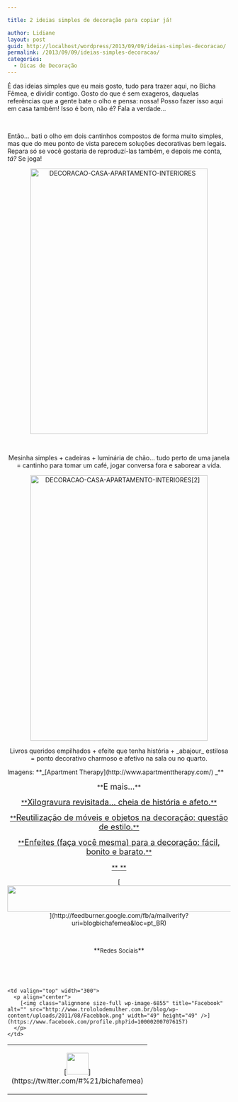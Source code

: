 ```yaml
---

title: 2 ideias simples de decoração para copiar já!

author: Lidiane
layout: post
guid: http://localhost/wordpress/2013/09/09/ideias-simples-decoracao/
permalink: /2013/09/09/ideias-simples-decoracao/
categories:
  - Dicas de Decoração
---
```

É das ideias simples que eu mais gosto, tudo para trazer aqui, no Bicha Fêmea, e dividir contigo. Gosto do que é sem exageros, daquelas referências que a gente bate o olho e pensa: nossa! Posso fazer isso aqui em casa também! Isso é bom, não é? Fala a verdade…

&nbsp;

Então… bati o olho em dois cantinhos compostos de forma muito simples, mas que do meu ponto de vista parecem soluções decorativas bem legais. Repara só se você gostaria de reproduzí-las também, e depois me conta, _tá?_ Se joga!

<!--more-->

<p align="center">
  <a href="http://www.trololodemulher.com.br/blog/wp-content/uploads/2013/09/DECORACAO-CASA-APARTAMENTO-INTERIORES.jpg"><img class="alignnone size-full wp-image-9759" alt="DECORACAO-CASA-APARTAMENTO-INTERIORES" src="http://www.trololodemulher.com.br/blog/wp-content/uploads/2013/09/DECORACAO-CASA-APARTAMENTO-INTERIORES.jpg" width="400" height="600" /></a>
</p>

&nbsp;

<p align="center">
  Mesinha simples + cadeiras + luminária de chão… tudo perto de uma janela = cantinho para tomar um café, jogar conversa fora e saborear a vida.
</p>

<p align="center">
  <a href="http://www.trololodemulher.com.br/blog/wp-content/uploads/2013/09/DECORACAO-CASA-APARTAMENTO-INTERIORES2.jpg"><img class="alignnone size-full wp-image-9760" alt="DECORACAO-CASA-APARTAMENTO-INTERIORES[2]" src="http://www.trololodemulher.com.br/blog/wp-content/uploads/2013/09/DECORACAO-CASA-APARTAMENTO-INTERIORES2.jpg" width="400" height="600" /></a>
</p>

<p align="center">
  Livros queridos empilhados + efeite que tenha história + _abajour_ estilosa = ponto decorativo charmoso e afetivo na sala ou no quarto.
</p>

<p align="justify">
  Imagens: **_[Apartment Therapy](http://www.apartmenttherapy.com/) _**
</p>

<p align="center">
  **<span style="font-size: large;">E mais…</span>**
</p>

<p align="center">
  <a href="http://www.trololodemulher.com.br/2013/08/28/ilustracao-desenho-xilogravura/">**<span style="font-size: large;">Xilogravura revisitada… cheia de história e afeto.</span>**</a>
</p>

<p align="center">
  <a href="http://www.trololodemulher.com.br/2013/08/26/reutilizacao-decoracao/">**<span style="font-size: large;">Reutilização de móveis e objetos na decoração: questão de estilo.</span>**</a>
</p>

<p align="center">
  <a href="http://www.trololodemulher.com.br/2013/08/09/enfeites-decoracao/">**<span style="font-size: large;">Enfeites (faça você mesma) para a decoração: fácil, bonito e barato.</span>**</a>
</p>

<p align="center">
  <a href="http://www.trololodemulher.com.br/2013/08/23/maes-filhos/">**<span style="font-size: large;"> </span>**</a>
</p>

<p align="center">
  [<img class="alignnone size-full wp-image-8451" title="Assine o Bicha Fêmea grátis!" alt="" src="http://www.trololodemulher.com.br/blog/wp-content/uploads/2012/01/rodapé.png" width="600" height="59" />](http://feedburner.google.com/fb/a/mailverify?uri=blogbichafemea&loc=pt_BR) 
</p>

&nbsp;

<p align="center">
  **<span style="font-size: small;">Redes Sociais</span>**
</p>

&nbsp;

&nbsp;

<table width="600" border="0" cellspacing="0" cellpadding="2">
  <tr>
    <td valign="top" width="300">
      <p align="center">
        [<img class="alignnone size-full wp-image-6857" title="Twitter" alt="" src="http://www.trololodemulher.com.br/blog/wp-content/uploads/2011/08/Twitter.png" width="49" height="49" />](https://twitter.com/#%21/bichafemea) 
      </p>
    </td>
    
    <td valign="top" width="300">
      <p align="center">
        [<img class="alignnone size-full wp-image-6855" title="Facebook" alt="" src="http://www.trololodemulher.com.br/blog/wp-content/uploads/2011/08/Facebbok.png" width="49" height="49" />](https://www.facebook.com/profile.php?id=100002007076157) 
      </p>
    </td>
  </tr>
</table>